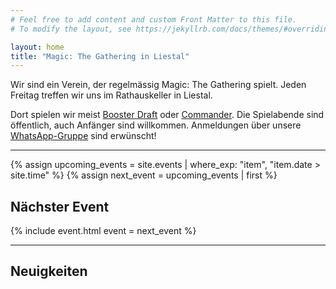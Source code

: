 ```yaml
---
# Feel free to add content and custom Front Matter to this file.
# To modify the layout, see https://jekyllrb.com/docs/themes/#overriding-theme-defaults

layout: home
title: "Magic: The Gathering in Liestal"
---
```


Wir sind ein Verein, der regelmässig Magic: The Gathering spielt. Jeden Freitag treffen wir uns im Rathauskeller in Liestal.

Dort spielen wir meist [Booster Draft](https://magic.wizards.com/de/formats/booster-draft) oder [Commander](https://magic.wizards.com/de/formats/commander).
Die Spielabende sind öffentlich, auch Anfänger sind willkommen. Anmeldungen über unsere [WhatsApp-Gruppe](https://chat.whatsapp.com/HQ7IINFrZB63esDNRqsIUw) sind erwünscht!

---

{% assign upcoming_events = site.events | where_exp: "item", "item.date > site.time" %}
{% assign next_event = upcoming_events | first %}

## Nächster Event

{% include event.html event = next_event %}

---

## Neuigkeiten
